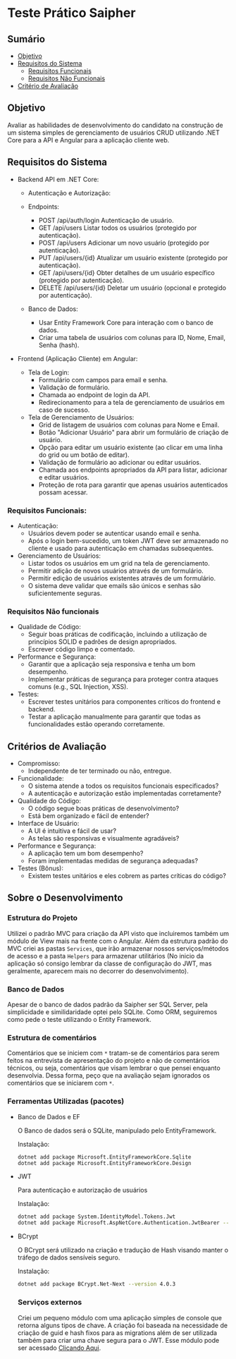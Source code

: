 # Teste Prático Saipher

## Sumário
- [Objetivo](#objetivo)
- [Requisitos do Sistema](#requisitos-do-sistema)
    - [Requisitos Funcionais](#requisitos-funcionais)
    - [Requisitos Não Funcionais](#requisitos-não-funcionais)
- [Critério de Avaliação](#critérios-de-avaliação)

## Objetivo

Avaliar as habilidades de desenvolvimento do candidato na construção de um sistema simples de gerenciamento de usuários CRUD utilizando .NET Core para a API e Angular para a aplicação cliente web.

## Requisitos do Sistema

-  Backend API em .NET Core:
    - Autenticação e Autorização:
    - Endpoints:
        - POST /api/auth/login Autenticação de usuário.
        - GET /api/users Listar todos os usuários (protegido por autenticação).
        - POST /api/users Adicionar um novo usuário (protegido por autenticação).
        - PUT /api/users/{id} Atualizar um usuário existente (protegido por
autenticação).
        - GET /api/users/{id} Obter detalhes de um usuário específico (protegido por
autenticação).
        - DELETE /api/users/{id} Deletar um usuário (opcional e protegido por
autenticação).

    - Banco de Dados:
        - Usar Entity Framework Core para interação com o banco de dados.
        - Criar uma tabela de usuários com colunas para ID, Nome, Email, Senha
(hash).

- Frontend (Aplicação Cliente) em Angular:
    - Tela de Login:
        - Formulário com campos para email e senha.
        - Validação de formulário.
        - Chamada ao endpoint de login da API.
        - Redirecionamento para a tela de gerenciamento de usuários em caso de sucesso.
    - Tela de Gerenciamento de Usuários:
        - Grid de listagem de usuários com colunas para Nome e Email.
        - Botão "Adicionar Usuário" para abrir um formulário de criação de usuário.
        - Opção para editar um usuário existente (ao clicar em uma linha do grid ou
um botão de editar).
        - Validação de formulário ao adicionar ou editar usuários.
        - Chamada aos endpoints apropriados da API para listar, adicionar e editar usuários.
        - Proteção de rota para garantir que apenas usuários autenticados possam acessar.

### Requisitos Funcionais:

- Autenticação:
    - Usuários devem poder se autenticar usando email e senha.
    - Após o login bem-sucedido, um token JWT deve ser armazenado no cliente e usado para autenticação em chamadas subsequentes.
- Gerenciamento de Usuários:
    - Listar todos os usuários em um grid na tela de gerenciamento.
    - Permitir adição de novos usuários através de um formulário.
    - Permitir edição de usuários existentes através de um formulário.
    - O sistema deve validar que emails são únicos e senhas são suficientemente seguras.

### Requisitos Não funcionais
- Qualidade de Código:
    - Seguir boas práticas de codificação, incluindo a utilização de princípios SOLID e padrões de design apropriados.
    - Escrever código limpo e comentado.
- Performance e Segurança:
    - Garantir que a aplicação seja responsiva e tenha um bom desempenho.
    - Implementar práticas de segurança para proteger contra ataques comuns (e.g., SQL Injection, XSS).
- Testes:
    - Escrever testes unitários para componentes críticos do frontend e backend.
    - Testar a aplicação manualmente para garantir que todas as funcionalidades estão operando corretamente.

## Critérios de Avaliação

- Compromisso:
    - Independente de ter terminado ou não, entregue.
- Funcionalidade:
    - O sistema atende a todos os requisitos funcionais especificados?
    - A autenticação e autorização estão implementadas corretamente?
- Qualidade do Código:
    - O código segue boas práticas de desenvolvimento?
    - Está bem organizado e fácil de entender?
- Interface de Usuário:
    - A UI é intuitiva e fácil de usar?
    - As telas são responsivas e visualmente agradáveis?
- Performance e Segurança:
    - A aplicação tem um bom desempenho?
    - Foram implementadas medidas de segurança adequadas?
- Testes (Bônus):
    - Existem testes unitários e eles cobrem as partes críticas do código?

    
## Sobre o Desenvolvimento

### Estrutura do Projeto
Utilizei o padrão MVC para criação da API visto que incluiremos também um módulo de View mais na frente com o Angular. Além da estrutura padrão do MVC criei as pastas `Services`, que irão armazenar nossos serviços/métodos de acesso e a pasta `Helpers` para armazenar utilitários (No inicio da aplicação só consigo lembrar da classe de configuração do JWT, mas geralmente, aparecem mais no decorrer do desenvolvimento).

### Banco de Dados
Apesar de o banco de dados padrão da Saipher ser SQL Server, pela simplicidade e similidaridade optei pelo SQLite. Como ORM, seguiremos como pede o teste utilizando o Entity Framework.

### Estrutura de comentários
Comentários que se iniciem com `*` tratam-se de comentários para serem feitos na entrevista de apresentação do projeto e não de comentários técnicos, ou seja, comentários que visam lembrar o que pensei enquanto desenvolvia. Dessa forma, peço que na avaliação sejam ignorados os comentários que se iniciarem com `*`.

### Ferramentas Utilizadas (pacotes)

- Banco de Dados e EF

    O Banco de dados será o SQLite, manipulado pelo EntityFramework.

    Instalação:
    ```
    dotnet add package Microsoft.EntityFrameworkCore.Sqlite
    dotnet add package Microsoft.EntityFrameworkCore.Design
    ```
- JWT

    Para autenticação e autorização de usuários

    Instalação: 
    ``` bash
    dotnet add package System.IdentityModel.Tokens.Jwt
    dotnet add package Microsoft.AspNetCore.Authentication.JwtBearer --version 8.0.10
    ```
- BCrypt

    O BCrypt será utilizado na criação e tradução de Hash visando manter o tráfego de dados sensíveis seguro.

    Instalação: 
    ``` bash
    dotnet add package BCrypt.Net-Next --version 4.0.3
    ```

    ### Serviços externos
    Criei um pequeno módulo com uma aplicação simples de console que retorna alguns tipos de chave. A criação foi baseada na necessidade de criação de guid e hash fixos para as migrations além de ser utilizada também para criar uma chave segura para o JWT. Esse módulo pode ser acessado [Clicando Aqui](http://github.com/denissondev/KeyGenerator).